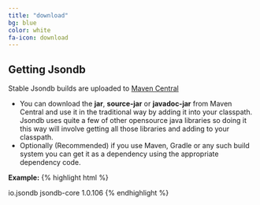 ```yaml
---
title: "download"
bg: blue
color: white
fa-icon: download
---
```


## Getting Jsondb

Stable Jsondb builds are uploaded to [Maven Central](http://search.maven.org/#search%7Cgav%7C1%7Cg%3A%22io.jsondb%22%20AND%20a%3A%22jsondb-core%22)

- You can download the **jar**, **source-jar** or **javadoc-jar** from Maven Central and use it in the traditional way by adding it into your classpath. Jsondb uses quite a few of other opensource java libraries so doing it this way will involve getting all those libraries and adding to your classpath.
- Optionally (Recommended) if you use Maven, Gradle or any such build system you can get it as a dependency using the appropriate dependency code.

**Example:**
{% highlight html %}
<!-- https://mvnrepository.com/artifact/io.jsondb/jsondb-core -->
<dependency>
  <groupId>io.jsondb</groupId>
  <artifactId>jsondb-core</artifactId>
  <version>1.0.106</version>
</dependency>
{% endhighlight %}
